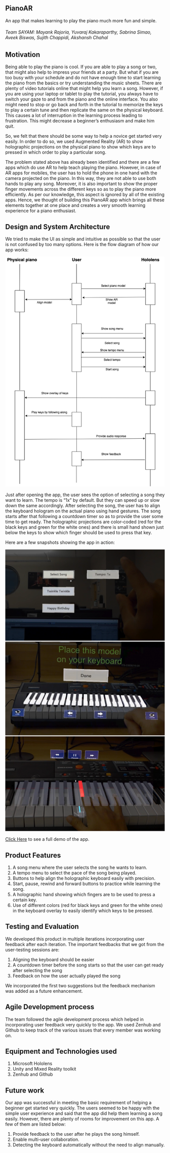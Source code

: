 ## PianoAR

An app that makes learning to play the piano much more fun and simple.

###### Team SAYAM: Mayank Rajoria, Yuvaraj Kakaraparthy, Sabrina Simao, Aveek Biswas, Sujith Chappidi, Akshansh Chahal

## Motivation

Being able to play the piano is cool. If you are able to play a song or two, that might also help to impress your friends at a party. But what if you are too busy with your schedule and do not have enough time to start learning the piano from the basics or try understanding the music sheets. There are plenty of video tutorials online that might help you learn a song. However, if you are using your laptop or tablet to play the tutorial, you always have to switch your gaze to and from the piano and the online interface. You also might need to stop or go back and forth in the tutorial to memorize the keys to play a certain tune and then replicate the same on the physical keyboard. This causes a lot of interruption in the learning process leading to frustration. This might decrease a beginner’s enthusiasm and make him quit.

So, we felt that there should be some way to help a novice get started very easily. In order to do so, we used Augmented Reality (AR) to show holographic projections on the physical piano to show which keys are to pressed in which order to play a particular song.

The problem stated above has already been identified and there are a few apps which do use AR to help teach playing the piano. However, in case of AR apps for mobiles, the user has to hold the phone in one hand with the camera projected on the piano. In this way, they are not able to use both hands to play any song. Moreover, it is also important to show the proper finger movements across the different keys so as to play the piano more efficiently. As per our knowledge, this aspect is ignored by all of the existing apps. Hence, we thought of building this PianoAR app which brings all these elements together at one place and creates a very smooth learning experience for a piano enthusiast.

## Design and System Architecture

We tried to make the UI as simple and intuitive as possible so that the user is not confused by too many options. Here is the flow diagram of how our app works:

![doc](Images/flow_diagram.png)

Just after opening the app, the user sees the option of selecting a song they want to learn. The tempo is “1x” by default. But they can speed up or slow down the same accordingly. After selecting the song, the user has to align the keyboard hologram on the actual piano using hand gestures. The song starts after that following a countdown timer so as to provide the user some time to get ready. The holographic projections are color-coded (red for the black keys and green for the white ones) and there is small hand shown just below the keys to show which finger should be used to press that key.


Here are a few snapshots showing the app in action:

![doc](Images/song_selection.png)
![doc](Images/align_keyboard.png)
![doc](Images/pause_button.png)


[Click Here](https://www.youtube.com/watch?v=ZToSpnoHnFE&feature=youtu.be) to see a full demo of the app.

## Product Features

1.	A song menu where the user selects the song he wants to learn.
2.	A tempo menu to select the pace of the song being played.
3.	Buttons to help align the holographic keyboard easily with precision.
4.	Start, pause, rewind and forward buttons to practice while learning the song.
5.	A holographic hand showing which fingers are to be used to press a certain key.
6.	Use of different colors (red for black keys and green for the white ones) in the keyboard overlay to easily identify which keys to be pressed.


## Testing and Evaluation

We developed this product in multiple iterations incorporating user feedback after each iteration. The important feedbacks that we got from the user-testing sessions are:
1.	Aligning the keyboard should be easier
2.	A countdown timer before the song starts so that the user can get ready after selecting the song
3.	Feedback on how the user actually played the song

We incorporated the first two suggestions but the feedback mechanism was added as a future enhancement.


## Agile Development  process
The team followed the agile development process which helped in incorporating user feedback very quickly to the app. We used Zenhub and Github to keep track of the various issues that every member was working on.

## Equipment and Technologies used
1.	Microsoft Hololens
2.	Unity and Mixed Reality toolkit
3.	Zenhub and Github

## Future work

Our app was successful in meeting the basic requirement of helping a beginner get started very quickly. The users seemed to be happy with the simple user experience and said that the app did help them learning a song easily. However, there are plenty of rooms for improvement on this app. A few of them are listed below:
1. Provide feedback to the user after he plays the song himself.
2. Enable multi-user collaboration.
3. Detecting the keyboard automatically without the need to align manually.

